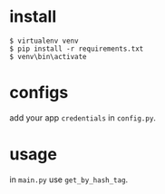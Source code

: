 # install
```
$ virtualenv venv
$ pip install -r requirements.txt
$ venv\bin\activate
```
# configs
add your app `credentials` in `config.py`.

# usage 
in `main.py` use `get_by_hash_tag`.
